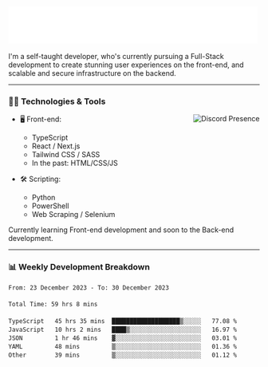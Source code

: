 <img src="assets/wave.svg" alt=":wave:" />

I'm a self-taught developer, who's currently pursuing a Full-Stack development to create stunning user experiences on the front-end, and scalable and secure infrastructure on the backend.

---

### 🧑‍💻 Technologies & Tools

<a href="https://discord.com/users/414304208649453568" target="_blank" rel="nofollow">
   <img src="https://lanyard-profile-readme.vercel.app/api/414304208649453568?idleMessage=Probably%20doing%20something%20else..." alt="Discord Presence" align="right">
</a>

- 🖥️ Front-end:

  - TypeScript
  - React / Next.js
  - Tailwind CSS / SASS
  - In the past: HTML/CSS/JS

- 🛠 Scripting:

  - Python
  - PowerShell
  - Web Scraping / Selenium

Currently learning Front-end development and soon to the Back-end development.

---

### 📊 Weekly Development Breakdown

<!-- ![ccrsxx's GitHub Stats](https://github-readme-stats.vercel.app/api?username=ccrsxx&count_private=true&theme=tokyonight) -->
<!-- ![ccrsxx's Top Langs](https://github-readme-stats.vercel.app/api/top-langs/?username=ccrsxx&hide=lua,java,html&theme=tokyonight) -->

<!--START_SECTION:waka-->

```txt
From: 23 December 2023 - To: 30 December 2023

Total Time: 59 hrs 8 mins

TypeScript   45 hrs 35 mins  ███████████████████▒░░░░░   77.08 %
JavaScript   10 hrs 2 mins   ████▒░░░░░░░░░░░░░░░░░░░░   16.97 %
JSON         1 hr 46 mins    ▓░░░░░░░░░░░░░░░░░░░░░░░░   03.01 %
YAML         48 mins         ▒░░░░░░░░░░░░░░░░░░░░░░░░   01.36 %
Other        39 mins         ▒░░░░░░░░░░░░░░░░░░░░░░░░   01.12 %
```

<!--END_SECTION:waka-->
